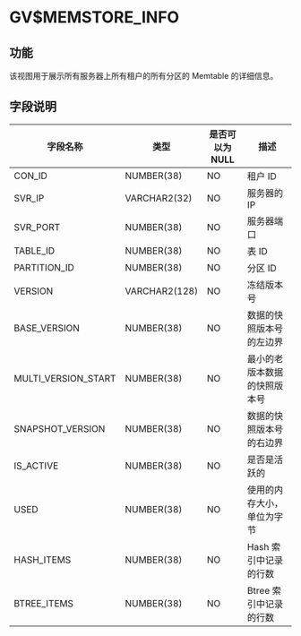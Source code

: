 GV$MEMSTORE_INFO 
=====================================



功能 
-----------

该视图用于展示所有服务器上所有租户的所有分区的 Memtable 的详细信息。

字段说明 
-------------



|      **字段名称**       |    **类型**     | **是否可以为 NULL** |     **描述**     |
|---------------------|---------------|----------------|----------------|
| CON_ID              | NUMBER(38)    | NO             | 租户 ID          |
| SVR_IP              | VARCHAR2(32)  | NO             | 服务器的 IP        |
| SVR_PORT            | NUMBER(38)    | NO             | 服务器端口          |
| TABLE_ID            | NUMBER(38)    | NO             | 表 ID           |
| PARTITION_ID        | NUMBER(38)    | NO             | 分区 ID          |
| VERSION             | VARCHAR2(128) | NO             | 冻结版本号          |
| BASE_VERSION        | NUMBER(38)    | NO             | 数据的快照版本号的左边界   |
| MULTI_VERSION_START | NUMBER(38)    | NO             | 最小的老版本数据的快照版本号 |
| SNAPSHOT_VERSION    | NUMBER(38)    | NO             | 数据的快照版本号的右边界   |
| IS_ACTIVE           | NUMBER(38)    | NO             | 是否是活跃的         |
| USED                | NUMBER(38)    | NO             | 使用的内存大小，单位为字节  |
| HASH_ITEMS          | NUMBER(38)    | NO             | Hash 索引中记录的行数  |
| BTREE_ITEMS         | NUMBER(38)    | NO             | Btree 索引中记录的行数 |


